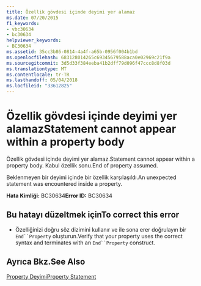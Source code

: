 ```yaml
---
title: Özellik gövdesi içinde deyimi yer alamaz
ms.date: 07/20/2015
f1_keywords:
- vbc30634
- bc30634
helpviewer_keywords:
- BC30634
ms.assetid: 35cc3b86-0814-4a4f-a65b-0956f004b1bd
ms.openlocfilehash: 683128014265c69345679588aca0e02969c21f9a
ms.sourcegitcommit: 3d5d33f384eeba41b2dff79d096f47ccc8d8f03d
ms.translationtype: MT
ms.contentlocale: tr-TR
ms.lasthandoff: 05/04/2018
ms.locfileid: "33612825"
---
```

# <a name="statement-cannot-appear-within-a-property-body"></a><span data-ttu-id="f45de-102">Özellik gövdesi içinde deyimi yer alamaz</span><span class="sxs-lookup"><span data-stu-id="f45de-102">Statement cannot appear within a property body</span></span>
<span data-ttu-id="f45de-103">Özellik gövdesi içinde deyimi yer alamaz.</span><span class="sxs-lookup"><span data-stu-id="f45de-103">Statement cannot appear within a property body.</span></span> <span data-ttu-id="f45de-104">Kabul özellik sonu.</span><span class="sxs-lookup"><span data-stu-id="f45de-104">End of property assumed.</span></span>  
  
 <span data-ttu-id="f45de-105">Beklenmeyen bir deyimi içinde bir özellik karşılaşıldı.</span><span class="sxs-lookup"><span data-stu-id="f45de-105">An unexpected statement was encountered inside a property.</span></span>  
  
 <span data-ttu-id="f45de-106">**Hata Kimliği:** BC30634</span><span class="sxs-lookup"><span data-stu-id="f45de-106">**Error ID:** BC30634</span></span>  
  
## <a name="to-correct-this-error"></a><span data-ttu-id="f45de-107">Bu hatayı düzeltmek için</span><span class="sxs-lookup"><span data-stu-id="f45de-107">To correct this error</span></span>  
  
-   <span data-ttu-id="f45de-108">Özelliğinizi doğru söz dizimini kullanır ve ile sona erer doğrulayın bir `End``Property` oluşturun.</span><span class="sxs-lookup"><span data-stu-id="f45de-108">Verify that your property uses the correct syntax and terminates with an `End``Property` construct.</span></span>  
  
## <a name="see-also"></a><span data-ttu-id="f45de-109">Ayrıca Bkz.</span><span class="sxs-lookup"><span data-stu-id="f45de-109">See Also</span></span>  
 [<span data-ttu-id="f45de-110">Property Deyimi</span><span class="sxs-lookup"><span data-stu-id="f45de-110">Property Statement</span></span>](../../visual-basic/language-reference/statements/property-statement.md)  

